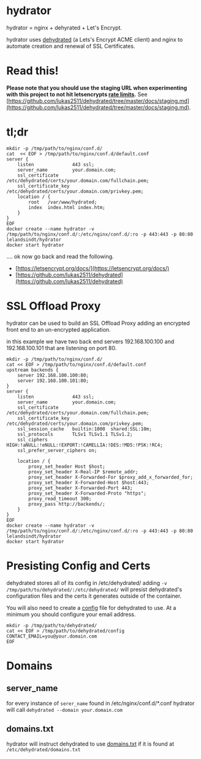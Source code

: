 # hydrator

hydrator = nginx + dehyrated + Let's Encrypt.

hydrator uses [dehydrated](https://github.com/lukas2511/dehydrated) (a Lets's Encrypt ACME client) and nginx to automate creation and renewal of SSL Certificates.

# Read this!

**Please note that you should use the staging URL when experimenting with this project to not hit letsencrypts [rate limits](https://letsencrypt.org/docs/rate-limits/).** See [https://github.com/lukas2511/dehydrated/tree/master/docs/staging.md](https://github.com/lukas2511/dehydrated/tree/master/docs/staging.md).


# tl;dr

```
mkdir -p /tmp/path/to/nginx/conf.d/
cat  << EOF > /tmp/path/to/nginx/conf.d/default.conf
server {
    listen              443 ssl;
    server_name         your.domain.com;
    ssl_certificate     /etc/dehydrated/certs/your.domain.com/fullchain.pem;
    ssl_certificate_key /etc/dehydrated/certs/your.domain.com/privkey.pem;
    location / {
        root   /var/www/hydrated;
        index  index.html index.htm;
    }
}
EOF
docker create --name hydrator -v /tmp/path/to/nginx/conf.d/:/etc/nginx/conf.d/:ro -p 443:443 -p 80:80 lelandsindt/hydrator
docker start hydrator
```

.... ok now go back and read the following.

* [https://letsencrypt.org/docs/](https://letsencrypt.org/docs/)
* [https://github.com/lukas2511/dehydrated](https://github.com/lukas2511/dehydrated)

# SSL Offload Proxy

hydrator can be used to build an SSL Offload Proxy adding an encrypted front end to an un-encrypted application. 

in this example we have two back end servers 192.168.100.100 and 192.168.100.101 that are listening on port 80.

```
mkdir -p /tmp/path/to/nginx/conf.d/
cat << EOF > /tmp/path/to/nginx/conf.d/default.conf
upstream backends {
    server 192.168.100.100:80;
    server 192.168.100.101:80;
}
server {
    listen              443 ssl;
    server_name         your.domain.com;
    ssl_certificate     /etc/dehydrated/certs/your.domain.com/fullchain.pem;
    ssl_certificate_key /etc/dehydrated/certs/your.domain.com/privkey.pem;
    ssl_session_cache   builtin:1000  shared:SSL:10m;
    ssl_protocols       TLSv1 TLSv1.1 TLSv1.2;
    ssl_ciphers         HIGH:!aNULL:!eNULL:!EXPORT:!CAMELLIA:!DES:!MD5:!PSK:!RC4;
    ssl_prefer_server_ciphers on;

    location / {
        proxy_set_header Host $host;
        proxy_set_header X-Real-IP $remote_addr;
        proxy_set_header X-Forwarded-For $proxy_add_x_forwarded_for;
        proxy_set_header X-Forwarded-Host $host:443;
        proxy_set_header X-Forwarded-Port 443;
        proxy_set_header X-Forwarded-Proto "https";
        proxy_read_timeout 300;
        proxy_pass http://backends/;
    }
}
EOF
docker create --name hydrator -v /tmp/path/to/nginx/conf.d/:/etc/nginx/conf.d/:ro -p 443:443 -p 80:80 lelandsindt/hydrator
docker start hydrator
```

# Presisting Config and Certs

dehydrated stores all of its config in /etc/dehydrated/ adding `-v /tmp/path/to/dehydrated/:/etc/dehydrated/`  will presist dehydrated's configuration files and the certs it generates outside of the container.  

You will also need to create a [config](https://github.com/lukas2511/dehydrated/blob/master/docs/examples/config) file for dehydrated to use. At a minimum you should configure your email address.

```
mkdir -p /tmp/path/to/dehydrated/
cat << EOF > /tmp/path/to/dehydrated/config
CONTACT_EMAIL=you@your.domain.com
EOF
```

# Domains  

## server_name

for every instance of `serer_name` found in /etc/nginx/conf.d/*.conf hydrator will call `dehydrated --domain your.domain.com` 

## domains.txt

hydrator will instruct dehydrated to use [domains.txt](https://github.com/lukas2511/dehydrated/blob/master/docs/domains_txt.md) if it is found at `/etc/dehydrated/domains.txt`

